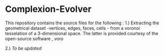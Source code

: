 # Complexion-Evolver

This repository contains the source files for the following :
1.) Extracting the geometrical dataset -vertices, edges, faces, cells - from a voronoi tesselation of a 3-dimensional space. The latter is provided courtesy of the open-source software , voro

2.) *To be updated*

